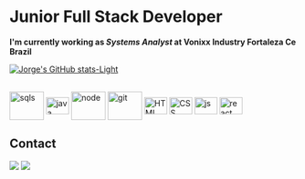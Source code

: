  # Junior Full Stack Developer
 
<p><b> I'm currently working as <i class="ok" >Systems Analyst</i> at Vonixx Industry Fortaleza Ce Brazil </b></p>

<!-- [![Anurag's GitHub stats-Dark](https://github-readme-stats.vercel.app/api?username=mdsjjorge&show_icons=true&theme=dark#gh-dark-mode-only)](https://github.com/mdsjjorge/github-readme-stats#gh-dark-mode-only)  -->
[![Jorge's GitHub stats-Light](https://github-readme-stats.vercel.app/api?username=mdsjjorge&show_icons=true&theme=default#gh-light-mode-only)](https://github.com/mdsjjorge/github-readme-stats#gh-light-mode-only)


<div style="display: inline_block"><br>  
  <img align="center" alt="sqls" height="50" width="60" src="https://cdn.jsdelivr.net/gh/devicons/devicon/icons/microsoftsqlserver/microsoftsqlserver-plain-wordmark.svg">
  <img align="center" alt="java" height="30" width="40" src="https://cdn.jsdelivr.net/gh/devicons/devicon/icons/java/java-original-wordmark.svg"> 
  <img align="center" alt="node" height="50" width="60" src="https://cdn.jsdelivr.net/gh/devicons/devicon/icons/nodejs/nodejs-original-wordmark.svg">   
  <img align="center" alt="git" height="50" width="60" src="https://cdn.jsdelivr.net/gh/devicons/devicon/icons/git/git-original-wordmark.svg">
  <img align="center" alt="HTML" height="30" width="40" src="https://cdn.jsdelivr.net/gh/devicons/devicon/icons/html5/html5-original-wordmark.svg" >
  <img align="center" alt="CSS" height="30" width="40" src="https://cdn.jsdelivr.net/gh/devicons/devicon/icons/css3/css3-original-wordmark.svg">          
  <img align="center" alt="js" height="30" width="40" src="https://cdn.jsdelivr.net/gh/devicons/devicon/icons/javascript/javascript-plain.svg">
  <img align="center" alt="react" height="30" width="40" src="https://cdn.jsdelivr.net/gh/devicons/devicon/icons/react/react-original-wordmark.svg" >          
</div>
  
## Contact
  
  <div>
    <a href = "mailto:mdsousa.jorge@gmail.com"><img src="https://img.shields.io/badge/-Gmail-%23333?style=for-the-badge&logo=gmail&logoColor=white" target="_blank"></a>
    <a href="https://www.linkedin.com/in/mdsjjorge/" target="_blank"><img src="https://img.shields.io/badge/-LinkedIn-%230077B5?style=for-the-badge&logo=linkedin&logoColor=white" target="_blank"></a>
  </div>

  
<!--
**mdsjjorge/mdsjjorge** is a ✨ _special_ ✨ repository because its `README.md` (this file) appears on your GitHub profile.
https://devicon.dev/

- 🔭 I’m currently working on ...
- 🌱 I’m currently learning ...
- 👯 I’m looking to collaborate on ...
- 🤔 I’m looking for help with ...
- 💬 Ask me about ...
- 📫 How to reach me: ...
- 😄 Pronouns: ...
- ⚡ Fun fact: ...
-->
